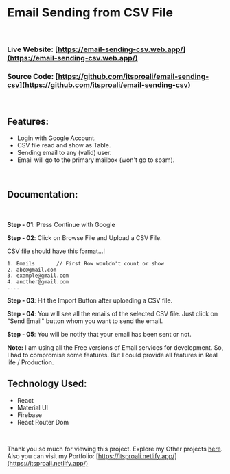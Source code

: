 # Email Sending from CSV File

<br>

### Live Website: [https://email-sending-csv.web.app/](https://email-sending-csv.web.app/)

### Source Code: [https://github.com/itsproali/email-sending-csv](https://github.com/itsproali/email-sending-csv)

<br>

## Features:

- Login with Google Account.
- CSV file read and show as Table.
- Sending email to any (valid) user.
- Email will go to the primary mailbox (won't go to spam).

<br>

## Documentation:

<br>

**Step - 01**: Press Continue with Google

**Step - 02**: Click on Browse File and Upload a CSV File.

CSV file should have this format...!

```
1. Emails       // First Row wouldn't count or show
2. abc@gmail.com
3. example@gmail.com
4. another@gmail.com
....
```

**Step - 03**: Hit the Import Button after uploading a CSV file.

**Step - 04**: You will see all the emails of the selected CSV file. Just click on "Send Email" button whom you want to send the email.

**Step - 05**: You will be notify that your email has been sent or not.
<br>

**Note:** I am using all the Free versions of Email services for development. So, I had to compromise some features. But I could provide all features in Real life / Production.

## Technology Used:

- React
- Material UI
- Firebase
- React Router Dom

<br>

Thank you so much for viewing this project. Explore my Other projects [here](https://github.com/itsproali). Also you can visit my Portfolio: [https://itsproali.netlify.app/](https://itsproali.netlify.app/)
